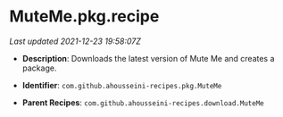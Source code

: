 # MuteMe.pkg.recipe

_Last updated 2021-12-23 19:58:07Z_

- **Description**: Downloads the latest version of Mute Me and creates a package.

- **Identifier**: `com.github.ahousseini-recipes.pkg.MuteMe`

- **Parent Recipes**: `com.github.ahousseini-recipes.download.MuteMe`